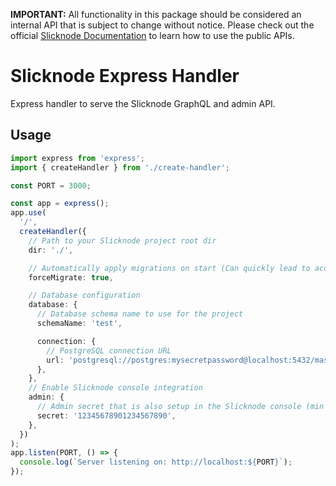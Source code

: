 **IMPORTANT:** All functionality in this package should be considered an internal API that is subject to change without notice. Please check out the official [Slicknode Documentation](https://slicknode.com/docs/) to learn how to use the public APIs.

# Slicknode Express Handler

Express handler to serve the Slicknode GraphQL and admin API.

## Usage

```typescript
import express from 'express';
import { createHandler } from './create-handler';

const PORT = 3000;

const app = express();
app.use(
  '/',
  createHandler({
    // Path to your Slicknode project root dir
    dir: './',

    // Automatically apply migrations on start (Can quickly lead to accidental data deletion)
    forceMigrate: true,

    // Database configuration
    database: {
      // Database schema name to use for the project
      schemaName: 'test',

      connection: {
        // PostgreSQL connection URL
        url: 'postgresql://postgres:mysecretpassword@localhost:5432/master',
      },
    },
    // Enable Slicknode console integration
    admin: {
      // Admin secret that is also setup in the Slicknode console (min 20 characters)
      secret: '12345678901234567890',
    },
  })
);
app.listen(PORT, () => {
  console.log(`Server listening on: http://localhost:${PORT}`);
});
```
